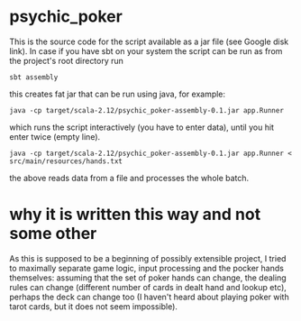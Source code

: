 # psychic_poker
This is the source code for the script available as a jar file (see Google disk link).
In case if you have sbt on your system the script can be run as 
from the project's root directory run 

`sbt assembly`

this creates fat jar that can be run using java, for example:

`java -cp target/scala-2.12/psychic_poker-assembly-0.1.jar app.Runner`

which runs the script interactively (you have to enter data), until you hit enter twice (empty line).

`java -cp target/scala-2.12/psychic_poker-assembly-0.1.jar app.Runner < src/main/resources/hands.txt`

the above reads data from a file and processes the whole batch.

# why it is written this way and not some other
As this is supposed to be a beginning of possibly extensible project, I tried to maximally separate game logic, input processing and the pocker hands themselves: assuming that the set of poker hands can change, the dealing rules can change (different number of cards in dealt hand and lookup etc), perhaps the deck can change too (I haven't heard about playing poker with tarot cards, but it does not seem impossible).

